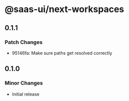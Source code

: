 # @saas-ui/next-workspaces

## 0.1.1

### Patch Changes

- 95146fa: Make sure paths get resolved correctly

## 0.1.0

### Minor Changes

- Initial release
